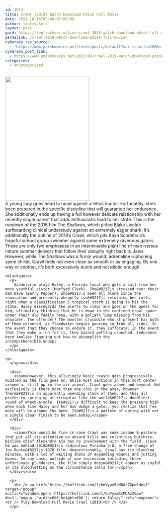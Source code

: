 ```yaml
---
id: 2974
title: Crawl (2019) Watch Download Pdisk Full Movie
date: 2021-10-16T05:40:07+00:00
author: tentrockers
layout: post
guid: https://tentrockers.online/crawl-2019-watch-download-pdisk-full-movie/
permalink: /crawl-2019-watch-download-pdisk-full-movie/
cyberseo_rss_source:
  - 'https://www.pdiskmovies.net/feeds/posts/default?max-results=100&start-index=801'
cyberseo_post_link:
  - https://www.pdiskmovies.net/2021/08/crawl-2019-watch-download-pdisk-full.html
categories:
  - Uncategorized
---
```

<div class="separator">
  <a href="https://1.bp.blogspot.com/-V3XkdNFakDU/YSi8yTFXroI/AAAAAAAAauI/KqzXxJEDbhUYocgCTftqiOy0FsipmpBBACLcBGAsYHQ/s614/Crawl%2B%25282019%2529%2BWatch%2BDownload%2BPdisk%2BFull%2BMovie.jpg" imageanchor="1"><img loading="lazy" border="0" data-original-height="614" data-original-width="415" height="400" src="https://1.bp.blogspot.com/-V3XkdNFakDU/YSi8yTFXroI/AAAAAAAAauI/KqzXxJEDbhUYocgCTftqiOy0FsipmpBBACLcBGAsYHQ/w270-h400/Crawl%2B%25282019%2529%2BWatch%2BDownload%2BPdisk%2BFull%2BMovie.jpg" width="270" /></a>
</div>



<div>
  <div>
    <span>A young lady goes head to head against a lethal hunter. Fortunately, she&#8217;s been prepared in the specific discipline that will guarantee her endurance. She additionally ends up having a full however delicate relationship with her recently single parent that adds enthusiastic load to her strife. This is the rundown of the 2016 film The Shallows, which pitted Blake Lively&#8217;s surfboarding clinical understudy against an extremely eager shark. It&#8217;s additionally the outline of 2019&#8217;s Crawl, which pits Kaya Scodelario&#8217;s hopeful school group swimmer against some extremely ravenous gators. These are only two emphasess in an interminable plant line of man-versus nature summer delivers that follow their ubiquity right back to Jaws. However, while The Shallows was a firmly wound, adrenaline-siphoning spine chiller, Crawl feels not even close as smooth or as engaging. By one way or another, it&#8217;s both excessively dumb and not idiotic enough.&nbsp;</span>
  </div>
  
  <div>
    <span></p> 
    
    <blockquote>
      <p>
        Scodelario plays Haley, a Florida local who gets a call from her more youthful sister (Morfydd Clark). She&#8217;s stressed over their dad Dave (Barry Pepper), who&#8217;s been all alone since the separation and presently abruptly isn&#8217;t returning her calls, right when a classification 5 tropical storm is going to hit the state. Haley disregards the alerts to clear and goes on the quest for him, ultimately thinking that he is down in the confined crawl space under their old family home, with a goliath lump missing from his shoulder. The offender? The monster crocodile who at present has both of them cornered, as floodwater begins pouring in from all sides. In the event that they choose to endure it, they suffocate. In the event that they make a run for it, they hazard getting crunched. Endurance here implies figuring out how to accomplish the incomprehensible.&nbsp;
      </p>
    </blockquote>
    
    <p>
      </span></div> 
      
      <div>
        <span>However, this alluringly basic reason gets progressively muddled as the film goes on. While most sections in this sort center around a, still up in the air animal, Crawl goes above and beyond. Not exclusively is there more than one croc in the area, however there&#8217;s an apparently unending stock of them, and they all prefer to spring up at irregular like the world&#8217;s deadliest round of whack-a-mole. It&#8217;s difficult to keep the pressure high when each time Haley and her dad dodge a gator, you realize that few more will be around the bend. It&#8217;s a pattern of eating with not a single clear finish to be seen.&nbsp;</span>
      </div>
      
      <div>
        <span>This would be fine in case Crawl was some insane B-picture that put all its attention on absurd kills and relentless butchery. Dislike chief Alexandre Aja has no involvement with the field, since he was behind 2010&#8217;s ridiculous Piranha 3-D, a free change of Joe Dante&#8217;s 1978 film. Unquestionably, Crawl has its bleeding minutes, with a lot of waiting shots of expanding wounds and jutting bones. In any case, outside of one succession including three unfortunate plunderers, the film simply doesn&#8217;t appear as joyful in its bloodletting as the circumstance calls for.</span>
      </div></div> 
      
      <p>
        <br /> <a href="https://kofilink.com/1/bnYyam5sMDAzZGpw?dn=1" target="popup" onclick="window.open('https://kofilink.com/1/bnYyam5sMDAzZGpw?dn=1','popup','width=600,height=600'); return false;" rel="noopener"><br /> Play-Download Full Movie Crawl (2019)<br /> </a>
      </p>